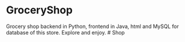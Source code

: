 # GroceryShop
Grocery shop backend in Python, frontend in Java, html and MySQL for database of this store.
Explore and enjoy.
#   S h o p 
 
 

